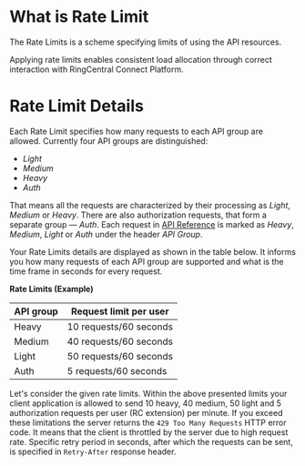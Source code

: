 # What is Rate Limit

The Rate Limits is a scheme specifying limits of using the API resources.

Applying rate limits enables consistent load allocation through correct interaction with RingCentral Connect Platform.

# Rate Limit Details

Each Rate Limit specifies how many requests to each API group are allowed. Currently four API groups are distinguished:

* *Light*
* *Medium*
* *Heavy*
* *Auth*

That means all the requests are characterized by their processing as *Light*, *Medium* or *Heavy*. There are also authorization requests, that form a separate group — *Auth*. Each request in [API Reference](https://developers.ringcentral.com/api-docs/latest/APIReference.html) is marked as *Heavy*, *Medium*, *Light* or *Auth* under the header *API Group*.

Your Rate Limits details are displayed as shown in the table below. It informs you how many requests of each API group are supported and what is the time frame in seconds for every request.

**Rate Limits (Example)**

| API group | Request limit per user |
| --------- | ---------------------- |
| Heavy     | 10 requests/60 seconds |
| Medium    |40 requests/60 seconds  |
| Light     | 50 requests/60 seconds |
| Auth      | 5 requests/60 seconds  |

Let's consider the given rate limits. Within the above presented limits your client application is allowed to send 10 heavy, 40 medium, 50 light and 5 authorization requests per user (RC extension) per minute. If you exceed these limitations the server returns the `429 Too Many Requests` HTTP error code. It means that the client is throttled by the server due to high request rate. Specific retry period in seconds, after which the requests can be sent, is specified in `Retry-After` response header.